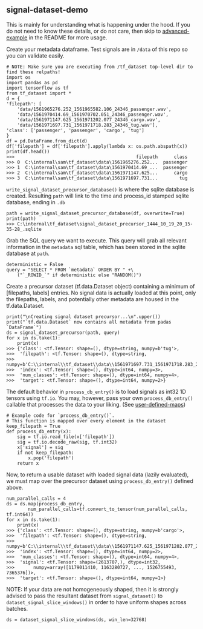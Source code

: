 ## signal-dataset-demo

This is mainly for understanding what is happening under the hood.  If you do not need to know these details, or do not care, then skip to [advanced-example](#advanced-example) in the README for more usage.

Create your metadata dataframe. Test signals are in `/data` of this repo so you can validate easily.
```{python}
# NOTE: Make sure you are executing from /tf_dataset top-level dir to find these relpaths!
import os
import pandas as pd
import tensorflow as tf
from tf_dataset import *
d = {
'filepath': [
    'data/1561965276.252_1561965582.106_24346_passenger.wav',
    'data/1561970414.69_1561970702.051_24346_passenger.wav',
    'data/1561971147.625_1561971202.077_24346_cargo.wav',
    'data/1561971697.731_1561971718.283_24346_tug.wav'],
'class': ['passenger', 'passenger', 'cargo', 'tug']
}
df = pd.DataFrame.from_dict(d)
df['filepath'] = df['filepath'].apply(lambda x: os.path.abspath(x))
print(df.head())
>>>                                             filepath      class
>>> 0  C:\internal\sam\tf_dataset\data\1561965276.252...  passenger
>>> 1  C:\internal\sam\tf_dataset\data\1561970414.69_...  passenger
>>> 2  C:\internal\sam\tf_dataset\data\1561971147.625...      cargo
>>> 3  C:\internal\sam\tf_dataset\data\1561971697.731...        tug
```

`write_signal_dataset_precursor_database()` is where the sqlite database is created. Resulting `path` will link to the time and process_id stamped sqlite database, ending in `.db`
```{python}
path = write_signal_dataset_precursor_database(df, overwrite=True)
print(path)
>>> C:\internal\tf_dataset\signal_dataset_precursor_1444_10_19_20_15-35-28_.sqlite
```

Grab the SQL query we want to execute.  This query will grab all relevant information in the `metadata` sql table, which has been stored in the sqlite database at `path`.
```{python}
deterministic = False
query = "SELECT * FROM `metadata` ORDER BY " +\
    ("`_ROWID_`" if deterministic else "RANDOM()")
```

Create a precursor dataset (tf.data.Dataset object) containing a minimum of [filepaths, labels] entries.  No signal data is actually loaded at this point, only the filepaths, labels, and potentially other metadata are housed in the tf.data.Dataset.
```{python}
print("\nCreating signal dataset precursor...\n".upper())
print("`tf.data.Dataset` now contains all metadata from padas `DataFrame`")
ds = signal_dataset_precursor(path, query)
for x in ds.take(1):
    print(x)
>>> {'class': <tf.Tensor: shape=(), dtype=string, numpy=b'tug'>,
>>>  'filepath': <tf.Tensor: shape=(), dtype=string,
>>>     numpy=b'C:\\internal\\tf_dataset\\data\\1561971697.731_1561971718.283_24346_tug.wav'>,
>>>  'index': <tf.Tensor: shape=(), dtype=int64, numpy=3>,
>>>  'num_classes': <tf.Tensor: shape=(), dtype=int64, numpy=4>,
>>>  'target': <tf.Tensor: shape=(), dtype=int64, numpy=2>}
```

The default behavior in `process_db_entry()` is to load signals as int32 1D tensors using `tf.io`.  You may, however, pass your own `process_db_entry()` callable that processes the data to your liking. (See [user-defined-maps](#user-defined-maps))
```{python}
# Example code for `process_db_entry()`.
# This function is mapped over every element in the dataset
keep_filepath = True
def process_db_entry(x):
    sig = tf.io.read_file(x['filepath'])
    sig = tf.io.decode_raw(sig, tf.int32)
    x['signal'] = sig
    if not keep_filepath:
        x.pop('filepath')
    return x
```

Now, to return a usable dataset with loaded signal data (lazily evaluated), we must map over the precursor dataset using `process_db_entry()` defined above.
```{python}
num_parallel_calls = 4
ds = ds.map(process_db_entry,
        num_parallel_calls=tf.convert_to_tensor(num_parallel_calls, tf.int64))
for x in ds.take(1):
    print(x)
>>> {'class': <tf.Tensor: shape=(), dtype=string, numpy=b'cargo'>,
>>>  'filepath': <tf.Tensor: shape=(), dtype=string,
>>>     numpy=b'C:\\internal\\tf_dataset\\data\\1561971147.625_1561971202.077_24346_cargo.wav'>,
>>>  'index': <tf.Tensor: shape=(), dtype=int64, numpy=2>,
>>>  'num_classes': <tf.Tensor: shape=(), dtype=int64, numpy=4>,
>>>  'signal': <tf.Tensor: shape=(2613707,), dtype=int32,
>>>       numpy=array([1179011410, 1163280727, ..., 1526755493, 7365376])>,
>>>  'target': <tf.Tensor: shape=(), dtype=int64, numpy=1>}
```

NOTE: If your data are not homogeneously shaped, then it is strongly advised to pass the resultant dataset from `signal_dataset()` to `dataset_signal_slice_windows()` in order to have uniform shapes across batches.

```{python}
ds = dataset_signal_slice_windows(ds, win_len=32768)
```
